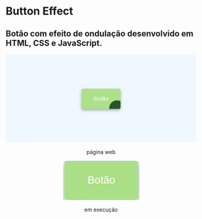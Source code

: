 # Button Effect
## Botão com efeito de ondulação desenvolvido em HTML, CSS e JavaScript.

![button](https://github.com/thayg0r/button-effect/blob/main/button.png)

<div align="center">

página web

</div>

<div align="center">

![button-gif](https://github.com/thayg0r/button-effect/blob/main/button.gif)

</div>

<div align="center">

em execução

</div>
